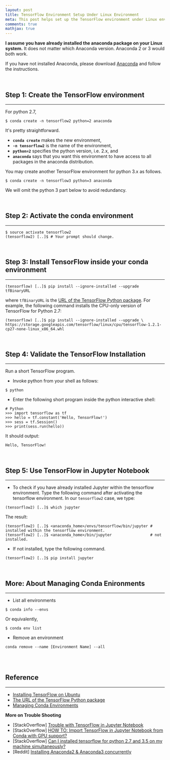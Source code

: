 ```yaml
---
layout: post
title: TensorFlow Environment Setup Under Linux Environment
meta: This post helps set up the TensorFlow environment under Linux environment.
comments: true
mathjax: true
---
```


**I assume you have already installed the anaconda package on your Linux system.** It does not matter which Anaconda version. Anaconda 2 or 3 would both work.

If you have not installed Anaconda, please download [Anaconda](https://www.continuum.io/downloads) and follow the instructions.

<br>

## Step 1: Create the TensorFlow environment
---
For python 2.7,
```shell
$ conda create -n tensorflow2 python=2 anaconda
```

It's pretty straightforward.
+ **`conda create`** makes the new environment,
+ **`-n tensorflow2`** is the name of the environment,
+ **`python=2`** specifies the python version, i.e. 2.x, and
+ **`anaconda`** says that you want this environment to have access to all packages in the anaconda distribution.

You may create another TensorFlow environment for python 3.x as follows.
```shell
$ conda create -n tensorflow3 python=3 anaconda
```

We will omit the python 3 part below to avoid redundancy.

<br>

## Step 2: Activate the conda environment
---
```shell
$ source activate tensorflow2
(tensorflow2) [..]$ # Your prompt should change.
```
<br>

## Step 3: Install TensorFlow inside your conda environment
---
```shell
(tensorflow) [..]$ pip install --ignore-installed --upgrade tfBinaryURL
```
where `tfBinaryURL` is the [URL of the TensorFlow Python package](https://www.tensorflow.org/install/install_linux#the_url_of_the_tensorflow_python_package "TensorFlow Python packages"). For example, the following command installs the CPU-only version of TensorFlow for Python 2.7:
```shell
(tensorflow) [..]$ pip install --ignore-installed --upgrade \
https://storage.googleapis.com/tensorflow/linux/cpu/tensorflow-1.2.1-cp27-none-linux_x86_64.whl
```

<br>

## Step 4: Validate the TensorFlow Installation
---
Run a short TensorFlow program.
+ Invoke python from your shell as follows:
```shell
$ python
```
+ Enter the following short program inside the python interactive shell:
```shell
# Python
>>> import tensorflow as tf
>>> hello = tf.constant('Hello, TensorFlow!')
>>> sess = tf.Session()
>>> print(sess.run(hello))
```
It should output:
```shell
Hello, TensorFlow!
```

<br>

## Step 5: Use TensorFlow in Jupyter Notebook
---
+ To check if you have already installed Jupyter within the tensorflow environment. Type the following command after activating the tensorflow environment. In our `tensorflow2` case, we type:
```shell
(tensorflow2) [..]$ which jupyter
```
The result:
```shell
(tensorflow2) [..]$ <anaconda_home>/envs/tensorflow/bin/jupyter # installed within the tensorflow environment.
(tensorflow2) [..]$ <anaconda_home>/bin/jupyter                 # not installed.
```
+ If not installed, type the following command.
```shell
(tensorflow2) [..]$ pip install jupyter
```

<br>

## More: About Managing Conda Enironments
---
+ List all environments
```shell
$ conda info --envs
```
Or equivalently,
```shell
$ conda env list
```

+ Remove an environment
```shell
conda remove --name [Environment Name] --all
```

<br><br>

## Reference
---
+ [Installing TensorFlow on Ubuntu](https://www.tensorflow.org/install/install_linux)
+ [The URL of the TensorFlow Python package](https://www.tensorflow.org/install/install_linux#the_url_of_the_tensorflow_python_package)
+ [Managing Conda Environments](https://conda.io/docs/using/envs.html)

**More on Trouble Shooting**<br>
+ [StackOverflow] [Trouble with TensorFlow in Jupyter Notebook](https://stackoverflow.com/questions/37061089/trouble-with-tensorflow-in-jupyter-notebook)
+ [StackOverflow] [HOW TO: Import TensorFlow in Jupyter Notebook from Conda with GPU support?](https://stackoverflow.com/questions/38233996/how-to-import-tensorflow-in-jupyter-notebook-from-conda-with-gpu-support)
+ [StackOverflow] [Can I installed tensorflow for python 2.7 and 3.5 on my machine simultaneously?](https://stackoverflow.com/questions/37863377/can-i-installed-tensorflow-for-python-2-7-and-3-5-on-my-machine-simultaneously)
+ [Reddit] [Installing Anaconda2 & Anaconda3 concurrently](https://www.reddit.com/r/Python/comments/4pqc61/installing_anaconda2_anaconda3_concurrently/)
